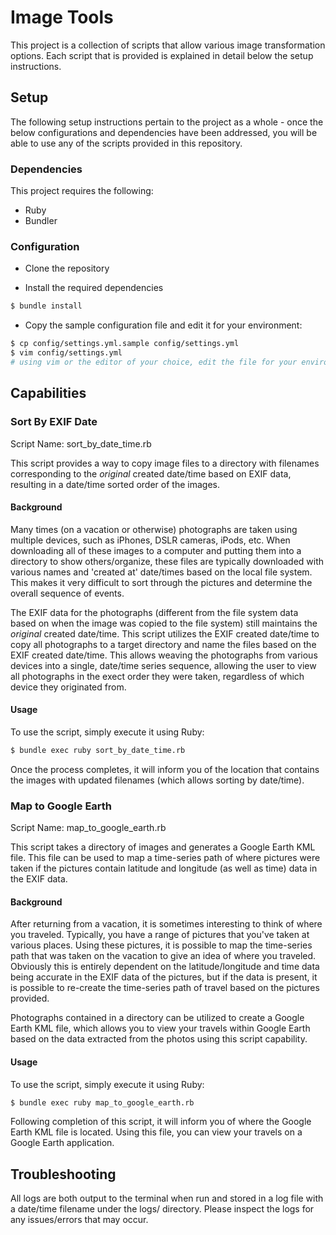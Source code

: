 # Image Tools

This project is a collection of scripts that allow various image transformation options. Each
script that is provided is explained in detail below the setup instructions.

## Setup

The following setup instructions pertain to the project as a whole - once the below configurations
and dependencies have been addressed, you will be able to use any of the scripts provided in this
repository.

### Dependencies

This project requires the following:

- Ruby
- Bundler

### Configuration

- Clone the repository

- Install the required dependencies

```bash
$ bundle install
```

- Copy the sample configuration file and edit it for your environment:

```bash
$ cp config/settings.yml.sample config/settings.yml
$ vim config/settings.yml
# using vim or the editor of your choice, edit the file for your environment
```

## Capabilities

### Sort By EXIF Date

Script Name: sort_by_date_time.rb

This script provides a way to copy image files to a directory with filenames corresponding to
the *original* created date/time based on EXIF data, resulting in a date/time sorted order of
the images.

#### Background

Many times (on a vacation or otherwise) photographs are taken using multiple devices,
such as iPhones, DSLR cameras, iPods, etc. When downloading all of these images to
a computer and putting them into a directory to show others/organize, these files are
typically downloaded with various names and 'created at' date/times based on the local
file system. This makes it very difficult to sort through the pictures and determine the
overall sequence of events.

The EXIF data for the photographs (different from the file system data based on when the image
was copied to the file system) still maintains the *original* created date/time. This script
utilizes the EXIF created date/time to copy all photographs to a target directory and name the
files based on the EXIF created date/time. This allows weaving the photographs from various
devices into a single, date/time series sequence, allowing the user to view all photographs in
the exect order they were taken, regardless of which device they originated from.

#### Usage

To use the script, simply execute it using Ruby:

```bash
$ bundle exec ruby sort_by_date_time.rb
```

Once the process completes, it will inform you of the location that contains the images with
updated filenames (which allows sorting by date/time).

### Map to Google Earth

Script Name: map_to_google_earth.rb

This script takes a directory of images and generates a Google Earth KML file. This file can be
used to map a time-series path of where pictures were taken if the pictures contain latitude and
longitude (as well as time) data in the EXIF data.

#### Background

After returning from a vacation, it is sometimes interesting to think of where you traveled.
Typically, you have a range of pictures that you've taken at various places. Using these pictures,
it is possible to map the time-series path that was taken on the vacation to give an idea of
where you traveled. Obviously this is entirely dependent on the latitude/longitude and time data
being accurate in the EXIF data of the pictures, but if the data is present, it is possible to
re-create the time-series path of travel based on the pictures provided.

Photographs contained in a directory can be utilized to create a Google Earth KML file, which
allows you to view your travels within Google Earth based on the data extracted from the photos
using this script capability.

#### Usage

To use the script, simply execute it using Ruby:

```bash
$ bundle exec ruby map_to_google_earth.rb
```

Following completion of this script, it will inform you of where the Google Earth KML file is
located. Using this file, you can view your travels on a Google Earth application.

## Troubleshooting

All logs are both output to the terminal when run and stored in a log file with a date/time
filename under the logs/ directory. Please inspect the logs for any issues/errors that may occur.
